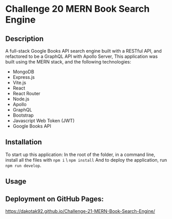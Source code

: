 # Challenge 20 MERN Book Search Engine

## Description
A full-stack Google Books API search engine built with a RESTful API, and refactored to be a GraphQL API with Apollo Server, This application was built using the MERN stack, and the following technologies:

+ MongoDB
+ Express.js
+ Vite.js
+ React
+ React Router
+ Node.js
+ Apollo
+ GraphQL
+ Bootstrap
+ Javascript Web Token (JWT)
+ Google Books API

## Installation
To start up this application:
In the root of the folder, in a command line, install all the files with `npm i` \ `npm install`
And to deploy the application, run `npm run develop`.

## Usage

## Deployment on GitHub Pages:
https://dakotak92.github.io/Challenge-21-MERN-Book-Search-Engine/
